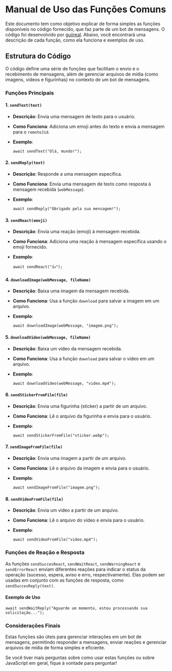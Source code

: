 # Manual de Uso das Funções Comuns

Este documento tem como objetivo explicar de forma simples as funções disponíveis no código fornecido, que faz parte de um bot de mensagens. O código foi desenvolvido por [guiireal](https://github.com/guiireal). Abaixo, você encontrará uma descrição de cada função, como ela funciona e exemplos de uso.

## Estrutura do Código

O código define uma série de funções que facilitam o envio e o recebimento de mensagens, além de gerenciar arquivos de mídia (como imagens, vídeos e figurinhas) no contexto de um bot de mensagens.

### Funções Principais

#### 1. `sendText(text)`

* **Descrição**: Envia uma mensagem de texto para o usuário.
* **Como Funciona**: Adiciona um emoji antes do texto e envia a mensagem para o `remoteJid`.
* **Exemplo**:
  
      await sendText("Olá, mundo!");
  

#### 2. `sendReply(text)`

* **Descrição**: Responde a uma mensagem específica.
* **Como Funciona**: Envia uma mensagem de texto como resposta à mensagem recebida (`webMessage`).
* **Exemplo**:
  
      await sendReply("Obrigado pela sua mensagem!");
  

#### 3. `sendReact(emoji)`

* **Descrição**: Envia uma reação (emoji) à mensagem recebida.
* **Como Funciona**: Adiciona uma reação à mensagem específica usando o emoji fornecido.
* **Exemplo**:
  
      await sendReact("👍");
  

#### 4. `downloadImage(webMessage, fileName)`

* **Descrição**: Baixa uma imagem da mensagem recebida.
* **Como Funciona**: Usa a função `download` para salvar a imagem em um arquivo.
* **Exemplo**:
  
      await downloadImage(webMessage, "imagem.png");
  

#### 5. `downloadVideo(webMessage, fileName)`

* **Descrição**: Baixa um vídeo da mensagem recebida.
* **Como Funciona**: Usa a função `download` para salvar o vídeo em um arquivo.
* **Exemplo**:
  
      await downloadVideo(webMessage, "video.mp4");
  

#### 6. `sendStickerFromFile(file)`

* **Descrição**: Envia uma figurinha (sticker) a partir de um arquivo.
* **Como Funciona**: Lê o arquivo da figurinha e envia para o usuário.
* **Exemplo**:
  
      await sendStickerFromFile("sticker.webp");
  

#### 7. `sendImageFromFile(file)`

* **Descrição**: Envia uma imagem a partir de um arquivo.
* **Como Funciona**: Lê o arquivo da imagem e envia para o usuário.
* **Exemplo**:
  
      await sendImageFromFile("imagem.png");
  

#### 8. `sendVideoFromFile(file)`

* **Descrição**: Envia um vídeo a partir de um arquivo.
* **Como Funciona**: Lê o arquivo do vídeo e envia para o usuário.
* **Exemplo**:
  
      await sendVideoFromFile("video.mp4");
  

### Funções de Reação e Resposta

As funções `sendSuccesReact`, `sendWaitReact`, `sendWarningReact` e `sendErrorReact` enviam diferentes reações para indicar o status da operação (sucesso, espera, aviso e erro, respectivamente). Elas podem ser usadas em conjunto com as funções de resposta, como `sendSuccesReply(text)`.

#### Exemplo de Uso

    await sendWaitReply("Aguarde um momento, estou processando sua solicitação...");

### Considerações Finais

Estas funções são úteis para gerenciar interações em um bot de mensagens, permitindo responder a mensagens, enviar reações e gerenciar arquivos de mídia de forma simples e eficiente.

Se você tiver mais perguntas sobre como usar estas funções ou sobre JavaScript em geral, fique à vontade para perguntar!

